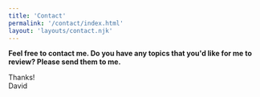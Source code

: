 ```yaml
---
title: 'Contact'
permalink: '/contact/index.html'
layout: 'layouts/contact.njk'
---
```


**Feel free to contact me. Do you have any topics that you'd like for me to review? Please send them to me.**

Thanks!<br>
David
